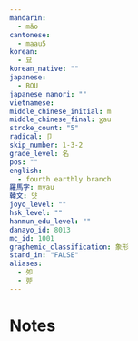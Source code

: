 ```yaml
---
mandarin:
  - mǎo
cantonese:
  - maau5
korean:
  - 묘
korean_native: ""
japanese:
  - BOU
japanese_nanori: ""
vietnamese:
middle_chinese_initial: m
middle_chinese_final: ɣau
stroke_count: "5"
radical: 卩
skip_number: 1-3-2
grade_level: 名
pos: ""
english:
  - fourth earthly branch
羅馬字: myau
韓文: 먓
joyo_level: ""
hsk_level: ""
hanmun_edu_level: ""
danayo_id: 8013
mc_id: 1001
graphemic_classification: 象形
stand_in: "FALSE"
aliases:
  - 夘
  - 戼
---
```


# Notes
